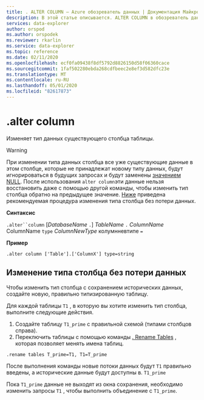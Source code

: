```yaml
---
title: . ALTER COLUMN — Azure обозреватель данных | Документация Майкрософт
description: В этой статье описывается. ALTER COLUMN в обозреватель данных Azure.
services: data-explorer
author: orspod
ms.author: orspodek
ms.reviewer: rkarlin
ms.service: data-explorer
ms.topic: reference
ms.date: 02/11/2020
ms.openlocfilehash: ecf0fa09438f8df5792d8826150d58f06360cace
ms.sourcegitcommit: 1faf502280ebda268cdfbeec2e8ef3d582dfc23e
ms.translationtype: MT
ms.contentlocale: ru-RU
ms.lasthandoff: 05/01/2020
ms.locfileid: "82617873"
---
```

# <a name="alter-column"></a>.alter column

Изменяет тип данных существующего столбца таблицы.

> [!WARNING]
> При изменении типа данных столбца все уже существующие данные в этом столбце, которые не принадлежат новому типу данных, будут игнорироваться в будущих запросах и будут заменены [значением NULL](../query/scalar-data-types/null-values.md). После использования `alter column`эти данные нельзя восстановить даже с помощью другой команды, чтобы изменить тип столбца обратно на предыдущее значение.
> [Ниже](#changing-column-type-without-data-loss) приведена рекомендуемая процедура изменения типа столбца без потери данных.

**Синтаксис** 

`.alter``column` [*DatabaseName* `.`] *TableName* `.` *ColumnName* ColumnName `type` *ColumnNewType* колумнневтипе `=`
 
**Пример** 

```kusto
.alter column ['Table'].['ColumnX'] type=string
```

## <a name="changing-column-type-without-data-loss"></a>Изменение типа столбца без потери данных

Чтобы изменить тип столбца с сохранением исторических данных, создайте новую, правильно типизированную таблицу.

Для каждой таблицы `T1` , в которую вы хотите изменить тип столбца, выполните следующие действия.

1. Создайте таблицу `T1_prime` с правильной схемой (типами столбцов справа).
1. Переключить таблицы с помощью команды [. Rename Tables](rename-table-command.md) , которая позволяет менять имена таблиц.

```kusto
.rename tables T_prime=T1, T1=T_prime
```

После выполнения команды новые потоки данных будут `T1` правильно введены, а исторические данные будут доступны в. `T1_prime`

Пока `T1_prime` данные не выходят из окна сохранения, необходимо изменить запросы `T1` , чтобы выполнить объединение с `T1_prime`.